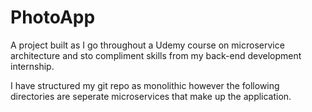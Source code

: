 # PhotoApp
A project built as I go throughout a Udemy course on microservice architecture and sto compliment skills from my back-end development internship. 

I have structured my git repo as monolithic however the following directories are seperate microservices that make up the application.
